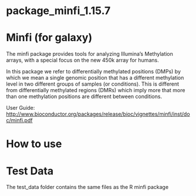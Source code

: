 # package_minfi_1.15.7

Minfi (for galaxy)
====

The minfi package provides tools for analyzing Illumina’s Methylation arrays, with a special
focus on the new 450k array for humans. 

In this package we refer to differentially methylated positions (DMPs) by which we mean
a single genomic position that has a different methylation level in two different groups of
samples (or conditions). This is different from differentially methylated regions (DMRs)
which imply more that more than one methylation positions are different between conditions.

User Guide: http://www.bioconductor.org/packages/release/bioc/vignettes/minfi/inst/doc/minfi.pdf

How to use
===



Test Data
====

The test_data folder contains the same files as the R minfi package